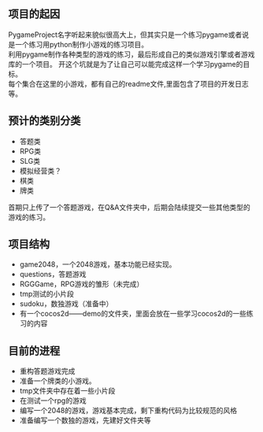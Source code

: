 ## 项目的起因
PygameProject名字听起来貌似很高大上，但其实只是一个练习pygame或者说
是一个练习用python制作小游戏的练习项目。<br>
利用pygame制作各种类型的游戏的练习，最后形成自己的类似游戏引擎或者游戏库的一个项目。
开这个坑就是为了让自己可以能完成这样一个学习pygame的目标。<br>
每个集合在这里的小游戏，都有自己的readme文件,里面包含了项目的开发日志等。<br>

## 预计的类别分类
* 答题类
* RPG类
* SLG类
* 模拟经营类？
* 棋类
* 牌类

首期只上传了一个答题游戏，在Q&A文件夹中，后期会陆续提交一些其他类型的游戏的练习。

## 项目结构
- game2048，一个2048游戏，基本功能已经实现。
- questions，答题游戏
- RGGGame，RPG游戏的雏形（未完成）
- tmp测试的小片段
- sudoku，数独游戏（准备中）
- 有一个cocos2d——demo的文件夹，里面会放在一些学习cocos2d的一些练习的内容

## 目前的进程
- 重构答题游戏完成
- 准备一个牌类的小游戏。
- tmp文件夹中存在着一些小片段
- 在测试一个rpg的游戏
- 编写一个2048的游戏，游戏基本完成，剩下重构代码为比较规范的风格
- 准备编写一个数独的游戏，先建好文件夹等